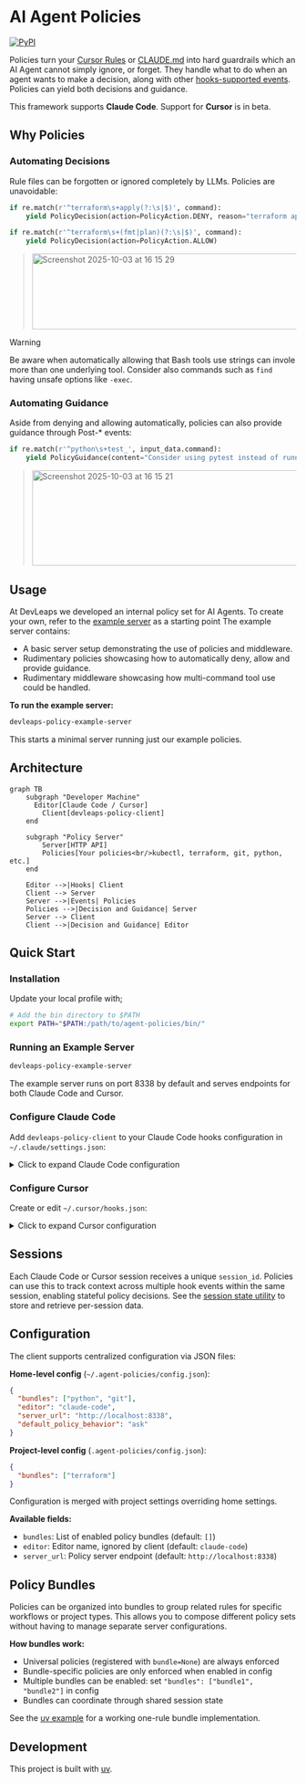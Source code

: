 # AI Agent Policies

[![PyPI](https://img.shields.io/pypi/v/devleaps-agent-policies.svg)](https://pypi.org/project/devleaps-agent-policies/)

Policies turn your [Cursor Rules](https://cursor.com/docs/context/rules) or [CLAUDE.md](https://docs.claude.com/en/docs/claude-code/memory) into hard guardrails which an AI Agent cannot simply ignore, or forget. They handle what to do when an agent wants to make a decision, along with other [hooks-supported events](https://github.com/Devleaps/agent-policies/blob/main/devleaps/policies/server/common/models.py). Policies can yield both decisions and guidance.

This framework supports **Claude Code**. Support for **Cursor** is in beta.

## Why Policies

### Automating Decisions

Rule files can be forgotten or ignored completely by LLMs. Policies are unavoidable:

```python
if re.match(r'^terraform\s+apply(?:\s|$)', command):
    yield PolicyDecision(action=PolicyAction.DENY, reason="terraform apply is not allowed. Use `terraform plan` instead.")

if re.match(r'^terraform\s+(fmt|plan)(?:\s|$)', command):
    yield PolicyDecision(action=PolicyAction.ALLOW)
```

> <img width="648" height="133" alt="Screenshot 2025-10-03 at 16 15 29" src="https://github.com/user-attachments/assets/4659a391-2e96-431f-85e7-7d3973f2d101" />

> [!WARNING]  
> Be aware when automatically allowing that Bash tools use strings can invole more than one underlying tool. Consider also commands such as `find` having unsafe options like `-exec`.

### Automating Guidance

Aside from denying and allowing automatically, policies can also provide guidance through Post-* events:

```python
if re.match(r'^python\s+test_', input_data.command):
    yield PolicyGuidance(content="Consider using pytest instead of running test files directly")
```


> <img width="652" height="167" alt="Screenshot 2025-10-03 at 16 15 21" src="https://github.com/user-attachments/assets/5ee865d3-edd3-4c18-92d2-b984dd0582da" />

## Usage

At DevLeaps we developed an internal policy set for AI Agents. To create your own, refer to the [example server](https://github.com/Devleaps/agent-policies/blob/main/devleaps/policies/example/main.py) as a starting point The example server contains:
- A basic server setup demonstrating the use of policies and middleware.
- Rudimentary policies showcasing how to automatically deny, allow and provide guidance.
- Rudimentary middleware showcasing how multi-command tool use could be handled.

**To run the example server:**
```bash
devleaps-policy-example-server
```

This starts a minimal server running just our example policies.

## Architecture

```mermaid
graph TB
    subgraph "Developer Machine"
      Editor[Claude Code / Cursor]
        Client[devleaps-policy-client]
    end

    subgraph "Policy Server"
        Server[HTTP API]
        Policies[Your policies<br/>kubectl, terraform, git, python, etc.]
    end

    Editor -->|Hooks| Client
    Client --> Server
    Server -->|Events| Policies
    Policies -->|Decision and Guidance| Server
    Server --> Client
    Client -->|Decision and Guidance| Editor
```

## Quick Start

### Installation

Update your local profile with;

```bash
# Add the bin directory to $PATH
export PATH="$PATH:/path/to/agent-policies/bin/"
```

### Running an Example Server

```bash
devleaps-policy-example-server
```

The example server runs on port 8338 by default and serves endpoints for both Claude Code and Cursor.

### Configure Claude Code

Add `devleaps-policy-client` to your Claude Code hooks configuration in `~/.claude/settings.json`:

<details>
<summary>Click to expand Claude Code configuration</summary>

```json
{
  "hooks": {
    "PreToolUse": [
      {
        "hooks": [
          {
            "matcher": "*",
            "type": "command",
            "command": "devleaps-policy-client"
          }
        ]
      }
    ],
    "PostToolUse": [
      {
        "hooks": [
          {
            "matcher": "*",
            "type": "command",
            "command": "devleaps-policy-client"
          }
        ]
      }
    ],
    "UserPromptSubmit": [
      {
        "hooks": [
          {
            "matcher": "*",
            "type": "command",
            "command": "devleaps-policy-client"
          }
        ]
      }
    ],
    "Stop": [
      {
        "hooks": [
          {
            "matcher": "*",
            "type": "command",
            "command": "devleaps-policy-client"
          }
        ]
      }
    ],
    "SubagentStop": [
      {
        "hooks": [
          {
            "matcher": "*",
            "type": "command",
            "command": "devleaps-policy-client"
          }
        ]
      }
    ],
    "Notification": [
      {
        "hooks": [
          {
            "matcher": "*",
            "type": "command",
            "command": "devleaps-policy-client"
          }
        ]
      }
    ],
    "PreCompact": [
      {
        "hooks": [
          {
            "matcher": "*",
            "type": "command",
            "command": "devleaps-policy-client"
          }
        ]
      }
    ],
    "SessionStart": [
      {
        "hooks": [
          {
            "matcher": "*",
            "type": "command",
            "command": "devleaps-policy-client"
          }
        ]
      }
    ],
    "SessionEnd": [
      {
        "hooks": [
          {
            "matcher": "*",
            "type": "command",
            "command": "devleaps-policy-client"
          }
        ]
      }
    ]
  }
}
```

</details>

### Configure Cursor

Create or edit `~/.cursor/hooks.json`:

<details>
<summary>Click to expand Cursor configuration</summary>

```json
{
  "version": 1,
  "hooks": {
    "beforeShellExecution": [
      { "command": "devleaps-policy-client" }
    ],
    "beforeMCPExecution": [
      { "command": "devleaps-policy-client" }
    ],
    "afterFileEdit": [
      { "command": "devleaps-policy-client" }
    ],
    "beforeReadFile": [
      { "command": "devleaps-policy-client" }
    ],
    "beforeSubmitPrompt": [
      { "command": "devleaps-policy-client" }
    ],
    "stop": [
      { "command": "devleaps-policy-client" }
    ]
  }
}
```

The `devleaps-policy-client` command will forward hook events to the policy server running on `localhost:8338`.

</details>

## Sessions

Each Claude Code or Cursor session receives a unique `session_id`. Policies can use this to track context across multiple hook events within the same session, enabling stateful policy decisions. See the [session state utility](devleaps/policies/server/session/state.py) to store and retrieve per-session data.

## Configuration

The client supports centralized configuration via JSON files:

**Home-level config** (`~/.agent-policies/config.json`):
```json
{
  "bundles": ["python", "git"],
  "editor": "claude-code",
  "server_url": "http://localhost:8338",
  "default_policy_behavior": "ask"
}
```

**Project-level config** (`.agent-policies/config.json`):
```json
{
  "bundles": ["terraform"]
}
```

Configuration is merged with project settings overriding home settings.

**Available fields:**
- `bundles`: List of enabled policy bundles (default: `[]`)
- `editor`: Editor name, ignored by client (default: `claude-code`)
- `server_url`: Policy server endpoint (default: `http://localhost:8338`)

## Policy Bundles

Policies can be organized into bundles to group related rules for specific workflows or project types. This allows you to compose different policy sets without having to manage separate server configurations.

**How bundles work:**
- Universal policies (registered with `bundle=None`) are always enforced
- Bundle-specific policies are only enforced when enabled in config
- Multiple bundles can be enabled: set `"bundles": ["bundle1", "bundle2"]` in config
- Bundles can coordinate through shared session state

See the [uv example](devleaps/policies/example/main.py) for a working one-rule bundle implementation.

## Development

This project is built with [uv](https://docs.astral.sh/uv/).
